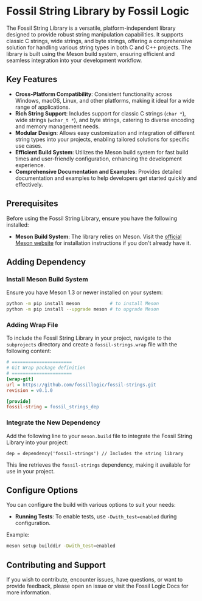 # Fossil String Library by Fossil Logic

The Fossil String Library is a versatile, platform-independent library designed to provide robust string manipulation capabilities. It supports classic C strings, wide strings, and byte strings, offering a comprehensive solution for handling various string types in both C and C++ projects. The library is built using the Meson build system, ensuring efficient and seamless integration into your development workflow.

## Key Features

- **Cross-Platform Compatibility**: Consistent functionality across Windows, macOS, Linux, and other platforms, making it ideal for a wide range of applications.
- **Rich String Support**: Includes support for classic C strings (`char *`), wide strings (`wchar_t *`), and byte strings, catering to diverse encoding and memory management needs.
- **Modular Design**: Allows easy customization and integration of different string types into your projects, enabling tailored solutions for specific use cases.
- **Efficient Build System**: Utilizes the Meson build system for fast build times and user-friendly configuration, enhancing the development experience.
- **Comprehensive Documentation and Examples**: Provides detailed documentation and examples to help developers get started quickly and effectively.

## Prerequisites

Before using the Fossil String Library, ensure you have the following installed:

- **Meson Build System**: The library relies on Meson. Visit the [official Meson website](https://mesonbuild.com/) for installation instructions if you don't already have it.

## Adding Dependency

### Install Meson Build System

Ensure you have Meson 1.3 or newer installed on your system:

```bash
python -m pip install meson           # to install Meson
python -m pip install --upgrade meson # to upgrade Meson
```

### Adding Wrap File

To include the Fossil String Library in your project, navigate to the `subprojects` directory and create a `fossil-strings.wrap` file with the following content:

```ini
# ======================
# Git Wrap package definition
# ======================
[wrap-git]
url = https://github.com/fossillogic/fossil-strings.git
revision = v0.1.0

[provide]
fossil-string = fossil_strings_dep
```

### Integrate the New Dependency

Add the following line to your `meson.build` file to integrate the Fossil String Library into your project:

```meson
dep = dependency('fossil-strings') // Includes the string library
```

This line retrieves the `fossil-strings` dependency, making it available for use in your project.

## Configure Options

You can configure the build with various options to suit your needs:

- **Running Tests**: To enable tests, use `-Dwith_test=enabled` during configuration.

Example:

```bash
meson setup builddir -Dwith_test=enabled
```

## Contributing and Support

If you wish to contribute, encounter issues, have questions, or want to provide feedback, please open an issue or visit the Fossil Logic Docs for more information.
